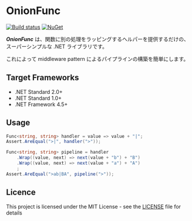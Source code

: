 # OnionFunc
[![Build status](https://ci.appveyor.com/api/projects/status/yrwpc36qmfpf1k4n/branch/master?svg=true)](https://ci.appveyor.com/project/inasync/onionfunc/branch/master)
[![NuGet](https://img.shields.io/nuget/v/Inasync.OnionFunc.svg)](https://www.nuget.org/packages/Inasync.OnionFunc/)

***OnionFunc*** は、関数に別の処理をラッピングするヘルパーを提供するだけの、スーパーシンプルな .NET ライブラリです。

これによって middleware pattern によるパイプラインの構築を簡単にします。


## Target Frameworks
- .NET Standard 2.0+
- .NET Standard 1.0+
- .NET Framework 4.5+


## Usage
```cs
Func<string, string> handler = value => value + "|";
Assert.AreEqual(">|", handler(">"));

Func<string, string> pipeline = handler
    .Wrap((value, next) => next(value + "b") + "B")
    .Wrap((value, next) => next(value + "a") + "A")
    ;
Assert.AreEqual(">ab|BA", pipeline(">"));
```


## Licence
This project is licensed under the MIT License - see the [LICENSE](LICENSE) file for details
